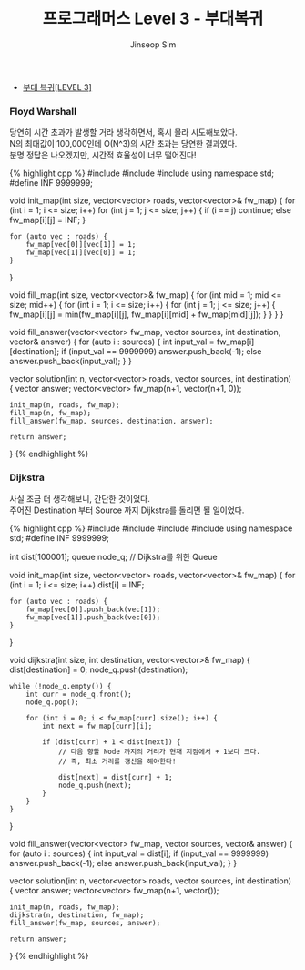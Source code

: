 ﻿---
layout: post
title: "프로그래머스 Level 3 - 부대복귀"
categories: Programmers
tags: [cpp]
author:
  - Jinseop Sim
---
- [부대 복귀[LEVEL 3]](https://school.programmers.co.kr/learn/courses/30/lessons/132266)  

### Floyd Warshall
당연히 시간 초과가 발생할 거라 생각하면서, 혹시 몰라 시도해보았다.  
N의 최대값이 100,000인데 O(N^3)의 시간 초과는 당연한 결과였다.  
분명 정답은 나오겠지만, 시간적 효율성이 너무 떨어진다!  

{% highlight cpp %}
#include <string>
#include <vector>
#include <iostream>
using namespace std;
#define INF 9999999;

void init_map(int size, vector<vector<int>> roads, vector<vector<int>>& fw_map) {
    for (int i = 1; i <= size; i++)
        for (int j = 1; j <= size; j++) {
            if (i == j)
                continue;
            else
                fw_map[i][j] = INF;
        }

    for (auto vec : roads) {
        fw_map[vec[0]][vec[1]] = 1;
        fw_map[vec[1]][vec[0]] = 1;
    }
}

void fill_map(int size, vector<vector<int>>& fw_map) {
    for (int mid = 1; mid <= size; mid++) {
        for (int i = 1; i <= size; i++) {
            for (int j = 1; j <= size; j++) {
                fw_map[i][j] = min(fw_map[i][j], fw_map[i][mid] + fw_map[mid][j]);
            }
        }
    }
}

void fill_answer(vector<vector<int>> fw_map, vector<int> sources, int destination, vector<int>& answer) {
    for (auto i : sources) {
        int input_val = fw_map[i][destination];
        if (input_val == 9999999)
            answer.push_back(-1);
        else
            answer.push_back(input_val);
    }
}

vector<int> solution(int n, vector<vector<int>> roads, vector<int> sources, int destination) {
    vector<int> answer;
    vector<vector<int>> fw_map(n+1, vector<int>(n+1, 0));

    init_map(n, roads, fw_map);
    fill_map(n, fw_map);
    fill_answer(fw_map, sources, destination, answer);

    return answer;
}
{% endhighlight %}

### Dijkstra
사실 조금 더 생각해보니, 간단한 것이었다.  
주어진 Destination 부터 Source 까지 Dijkstra를 돌리면 될 일이었다.  

{% highlight cpp %}
#include <string>
#include <vector>
#include <queue>
#include <iostream>
using namespace std;
#define INF 9999999;

int dist[100001];
queue<int> node_q; // Dijkstra를 위한 Queue

void init_map(int size, vector<vector<int>> roads, vector<vector<int>>& fw_map) {
    for (int i = 1; i <= size; i++)
        dist[i] = INF;

    for (auto vec : roads) {
        fw_map[vec[0]].push_back(vec[1]);
        fw_map[vec[1]].push_back(vec[0]);
    }
}

void dijkstra(int size, int destination, vector<vector<int>>& fw_map) {
    dist[destination] = 0;
    node_q.push(destination);

    while (!node_q.empty()) {
        int curr = node_q.front();
        node_q.pop();

        for (int i = 0; i < fw_map[curr].size(); i++) {
            int next = fw_map[curr][i];
         
            if (dist[curr] + 1 < dist[next]) {
                // 다음 향할 Node 까지의 거리가 현재 지점에서 + 1보다 크다.
                // 즉, 최소 거리를 갱신을 해야한다!

                dist[next] = dist[curr] + 1;
                node_q.push(next);
            }
        }
    }
}

void fill_answer(vector<vector<int>> fw_map, vector<int> sources, vector<int>& answer) {
    for (auto i : sources) {
        int input_val = dist[i];
        if (input_val == 9999999)
            answer.push_back(-1);
        else
            answer.push_back(input_val);
    }
}

vector<int> solution(int n, vector<vector<int>> roads, vector<int> sources, int destination) {
    vector<int> answer;
    vector<vector<int>> fw_map(n+1, vector<int>());

    init_map(n, roads, fw_map);
    dijkstra(n, destination, fw_map);
    fill_answer(fw_map, sources, answer);

    return answer;
}
{% endhighlight %}
